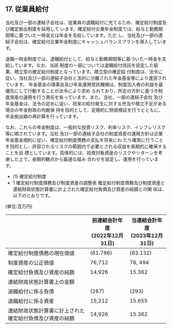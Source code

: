 ## 17. 従業員給付

当社及び一部の連結子会社は、従業員の退職給付に充てるため、確定給付制度及び確定拠出制度を採用して います。確定給付企業年金制度では、給与と勤務期間等に基づいた一時金又は年金を支給しています。ただ し、当社及び一部の連結子会社は、確定給付企業年金制度にキャッシュバランスプランを導入しています。

退職一時金制度では、退職給付として、給与と勤務期間等に基づいた一時金を支給しています。なお、当該 制度の一部については退職給付信託を設定した結果、積立型の確定給付制度となっています。積立型の確定給 付制度は、法令に従い、当社及び一部の連結子会社と法的に分離された年金基金等により運営されています。 年金基金の理事会及び年金運用受託機関は、制度加入者の利益を最優先にして行動することが法令により求め られており、所定の方針に基づき制度資産の運用を行う責任を負っています。また、当社、一部の連結子会社 及び年金基金は、法令の定めに従い、将来の給付発生に対する充当や積立不足がある場合の年金財政の均衡保 持を目的として、定期的に財政検証を行うとともに、年金拠出額の再計算を行っています。

なお、これらの年金制度は、一般的な投資リスク、利率リスク、インフレリスク等に晒されています。当社 及び一部の連結子会社の制度資産の運用方針は企業年金基金規約に従い、確定給付制度債務の支払を将来にわ たり確実に行うことを目的とし、許容されるリスクの範囲内で必要とされる収益を長期的に確保することを目 標としています。具体的には、投資対象資産のリスクやリターンを考慮した上で、長期的観点から最適な組み 合わせを設定し、運用を行っています。

- (1) 確定給付制度
- 1 確定給付制度債務及び制度資産の調整表 確定給付制度債務及び制度資産と連結財政状態計算書に計上された確定給付負債及び資産の純額との関 係は、以下のとおりです。

(単位:百万円)

|                              | 前連結会計年度<br>(2022年12月31日) | 当連結会計年度<br>(2023年12月31日) |
|------------------------------|--------------------------|--------------------------|
| 確定給付制度債務の現在価値                | (61.786)                 | (63.132)                 |
| 制度資産の公正価値                    | 76,712                   | 78, 494                  |
| 確定給付負債及び資産の純額                | 14,926                   | 15.362                   |
| 連結財政状態計算書上の金額                |                          |                          |
| 退職給付に係る負債                    | (287)                    | (293)                    |
| 退職給付に係る資産                    | 15,212                   | 15.655                   |
| 連結財政状態計算書に計上された確定給付負債及び資産の純額 | 14,926                   | 15.362                   |